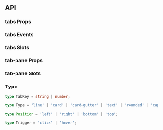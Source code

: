 ## API

### tabs Props

<field-table :data="tabsProps"/>

### tabs Events

<field-table :data="tabsEvents" type="emits"/>

### tabs Slots

<field-table :data="tabsSlots" type="slots"/>

### tab-pane Props

<field-table :data="tabPaneProps"/>

### tab-pane Slots

<field-table :data="tabPaneSlots" type="slots"/>

### Type

```typescript
type TabKey = string | number;

type Type = 'line' | 'card' | 'card-gutter' | 'text' | 'rounded' | 'capsule';

type Position = 'left' | 'right' | 'bottom' | 'top';

type Trigger = 'click' | 'hover';
```

<script setup>
import { ref } from 'vue';

const tabsProps = ref([
  {
    name: 'active-key (v-model)',
    desc: '当前选中的标签的 key',
    type: 'TabKey',
    value: '-',
  },
  {
    name: 'default-active-key',
    desc: '默认选中的标签的key（非受控状态，为空时选中第一个标签页）',
    type: 'TabKey',
    value: "''",
  },
  {
    name: 'position',
    desc: '选项卡的位置',
    type: "Position",
    value: "'top'",
  },
  {
    name: 'size',
    desc: '选项卡的大小',
    type: "Size（参见Button）",
    value: '-',
  },
  {
    name: 'type',
    desc: '选项卡的类型',
    type: "Type",
    value: "'line'",
  },
  {
    name: 'direction',
    desc: '选项卡的方向',
    type: "Direction（参见Divider）",
    value: "'horizontal'",
  },
  {
    name: 'editable',
    desc: '是否开启可编辑模式',
    type: 'boolean',
    value: 'false',
  },
  {
    name: 'show-add-button',
    desc: '是否显示增加按钮（仅在可编辑模式可用）',
    type: 'boolean',
    value: 'false',
  },
  {
    name: 'destroy-on-hide',
    desc: '是否在不显示标签时销毁内容',
    type: 'boolean',
    value: 'false',
  },
  {
    name: 'lazy-load',
    desc: '是否在首次展示标签时挂载内容',
    type: 'boolean',
    value: 'false',
  },
  {
    name: 'justify',
    desc: '高度撑满容器，只在水平模式下生效。',
    type: 'boolean',
    value: 'false',
  },
  {
    name: 'animation',
    desc: '是否开启选项内容过渡动画',
    type: 'boolean',
    value: 'false',
  },
  {
    name: 'header-padding',
    desc: '选项卡头部是否存在水平边距。仅对 type 等于 line、text 类型的选项卡生效',
    type: 'boolean',
    value: 'true',
  },
  {
    name: 'auto-switch',
    desc: '创建标签后是否切换到新标签（最后一个）',
    type: 'boolean',
    value: 'false',
  },
  {
    name: 'hide-content',
    desc: '是否隐藏内容',
    type: 'boolean',
    value: 'false',
  },
  {
    name: 'trigger',
    desc: '触发方式',
    type: "Trigger",
    value: "'click'",
  },
]);

const tabsEvents = ref([
  {
    name: 'change',
    desc: '当前标签值改变时触发',
    type: '(key: TabKey) => void',
    value: '-',
  },
  {
    name: 'tab-click',
    desc: '用户点击标签时触发',
    type: '(key: TabKey) => void',
    value: '-',
  },
  {
    name: 'add',
    desc: '用户点击增加按钮时触发',
    type: '-',
    value: '-',
  },
  {
    name: 'delete',
    desc: '用户点击删除按钮时触发',
    type: '(key: TabKey) => void',
    value: '-',
  },
]);

const tabsSlots = ref([
  {
    name: 'extra',
    desc: '选项卡额外内容',
    type: '-',
    value: '-',
  },
]);

const tabPaneProps = ref([
  {
    name: 'title',
    desc: '选项卡的标题',
    type: 'string',
    value: '-',
  },
  {
    name: 'path（必填）',
    desc: '面板的key',
    type: 'TabKey',
    value: '-',
  },
  {
    name: 'disabled',
    desc: '是否禁用',
    type: 'boolean',
    value: 'false',
  },
  {
    name: 'closable',
    desc: '是否允许关闭此选项卡（仅在可编辑模式生效）',
    type: 'boolean',
    value: 'true',
  },
  {
    name: 'destroy-on-hide',
    desc: '是否在不显示标签时销毁内容',
    type: 'boolean',
    value: 'false',
  },
]);

const tabPaneSlots = ref([
  {
    name: 'title',
    desc: '选项卡标题',
    type: '-',
    value: '-',
  },
]);
</script>
